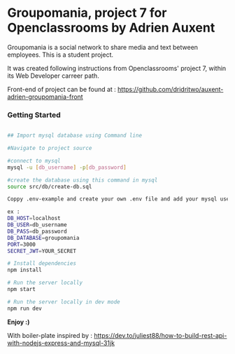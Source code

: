# Groupomania, project 7 for Openclassrooms by Adrien Auxent

Groupomania is a social network to share media and text between employees. This is a student project.

It was created following instructions from Openclassrooms' project 7, within its Web Developer carreer path.

Front-end of project can be found at : https://github.com/dridritwo/auxent-adrien-groupomania-front

### Getting Started

``` sh

## Import mysql database using Command line 

#Navigate to project source

#connect to mysql
mysql -u [db_username] -p[db_password]

#create the database using this command in mysql
source src/db/create-db.sql

Coppy .env-example and create your own .env file and add your mysql username, mysql password and db name

ex :
DB_HOST=localhost
DB_USER=db_username
DB_PASS=db_password
DB_DATABASE=groupomania
PORT=3000
SECRET_JWT=YOUR_SECRET

# Install dependencies
npm install

# Run the server locally
npm start

# Run the server locally in dev mode
npm run dev
```

**Enjoy :)**

With boiler-plate inspired by : https://dev.to/juliest88/how-to-build-rest-api-with-nodejs-express-and-mysql-31jk
